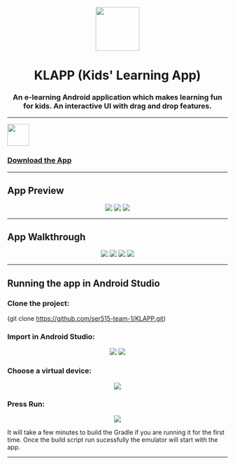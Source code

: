 <p align="center">
<img width="100" height="100" src="https://user-images.githubusercontent.com/11274840/71250092-088f9b00-22dc-11ea-8d28-af79959c6084.png">
</p> 
<h1 align="center">
 KLAPP (Kids' Learning App)</h1> 
 <h3 align="center">An e-learning Android application which makes learning fun for kids.
An interactive UI with drag and drop features.</h3>

---
<p align="left">
  <img width="50" height="50" src="https://user-images.githubusercontent.com/11274840/68197998-78d69d00-ff78-11e9-9c14-03f1992acc86.png">
</p>
 


 ### [Download the App][1]


  [1]: https://drive.google.com/open?id=1VlSRPszAJoWfHnVqipPeR0VPn2YW0U6-
  
---  
## App Preview
<p align="center">
   <img src="https://user-images.githubusercontent.com/11274840/74808379-fca66200-52a7-11ea-9564-7899e501e985.gif">
   <img src="https://user-images.githubusercontent.com/11274840/74808454-1c3d8a80-52a8-11ea-911a-45874216a1e1.gif">
   <img src="https://user-images.githubusercontent.com/11274840/74808488-2f505a80-52a8-11ea-9cba-be742a6d4bff.gif">
</p>

---  
## App Walkthrough
<p align="center">
   <img src="https://user-images.githubusercontent.com/11274840/71043104-d8cd7100-20ea-11ea-93db-06d0dafc7749.png">
   <img src="https://user-images.githubusercontent.com/11274840/71043408-c43da880-20eb-11ea-82e3-979437ce4a11.png">
   <img src="https://user-images.githubusercontent.com/11274840/71043476-f4854700-20eb-11ea-9aa5-6d57f04dc2db.png">
   <img src="https://user-images.githubusercontent.com/11274840/71043531-226a8b80-20ec-11ea-932b-ea0b8edec8bb.png">
</p>

---

## Running the app in Android Studio

### Clone the project:
(git clone https://github.com/ser515-team-1/KLAPP.git)

### Import in Android Studio:
<p align="center">
   <img src="https://user-images.githubusercontent.com/54782472/68267886-390fc400-0011-11ea-8f60-eff051a6c165.png">
   <img src="https://user-images.githubusercontent.com/54782472/68267944-75432480-0011-11ea-8034-b89027e2f031.png">
</p>

### Choose a virtual device:
<p align="center">
   <img src="https://user-images.githubusercontent.com/54782472/68268221-96f0db80-0012-11ea-85c1-14ba8c0aa159.png">
</p>

### Press Run:
<p align="center">
   <img src="https://user-images.githubusercontent.com/54782472/68268218-95bfae80-0012-11ea-82aa-68f11b0a40c5.png">
</p>
It will take a few minutes to build the Gradle if you are running it for the first time. Once the build script run sucessfully the emulator will start with the app.
  
---
